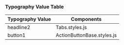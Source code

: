 ### Typography Value Table
Typography Value | Components
----- | ----- 
headline2 | Tabs.styles.js
button1 | ActionButtonBase.styles.js
